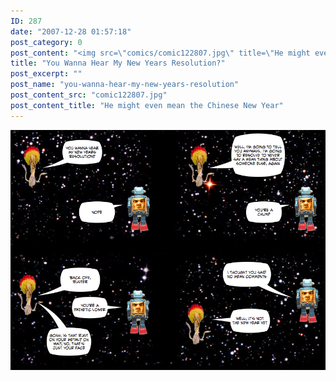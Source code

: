 ```yaml
---
ID: 287
date: "2007-12-28 01:57:18"
post_category: 0
post_content: "<img src=\"comics/comic122807.jpg\" title=\"He might even mean the Chinese New Year\" />"
title: "You Wanna Hear My New Years Resolution?"
post_excerpt: ""
post_name: "you-wanna-hear-my-new-years-resolution"
post_content_src: "comic122807.jpg"
post_content_title: "He might even mean the Chinese New Year"
---
```



[![He might even mean the Chinese New Year](/comics-hi-res/comic122807.jpg)](/comics-hi-res/comic122807.jpg "He might even mean the Chinese New Year")
